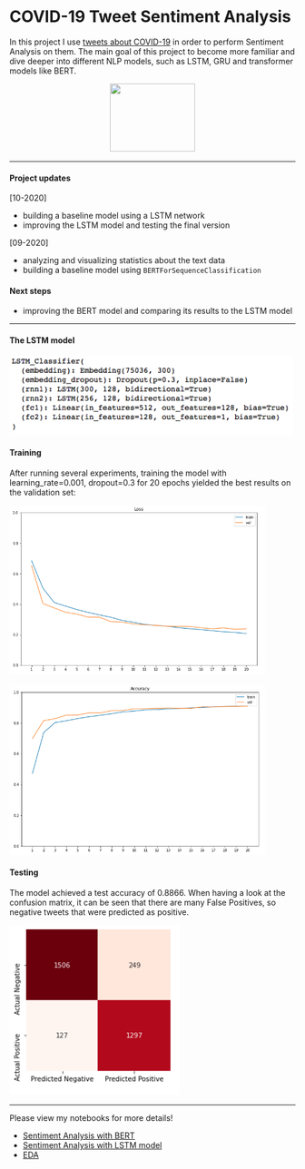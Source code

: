 # COVID-19 Tweet Sentiment Analysis

In this project I use [tweets about COVID-19](https://www.kaggle.com/datatattle/covid-19-nlp-text-classification) in order to perform Sentiment Analysis on them. The main goal of this project to become more familiar and dive deeper into different NLP models, such as LSTM, GRU and transformer models like BERT.

<p align="center">
  <img width="150" height="120" src="https://cdn.pixabay.com/photo/2014/04/03/11/53/twitter-312464_960_720.png">
</p>

***

#### Project updates

[10-2020]
- building a baseline model using a LSTM network
- improving the LSTM model and testing the final version

[09-2020]
- analyzing and visualizing statistics about the text data
- building a baseline model using `BERTForSequenceClassification`

#### Next steps
- improving the BERT model and comparing its results to the LSTM model

***

#### The LSTM model

<p align="left">
  <img width="500" height="140" src="https://github.com/HeleneFabia/covid-19-tweet-sentiment-analysis/blob/master/images/lstm_architecture.png">
</p>

#### Training

After running several experiments, training the model with learning_rate=0.001, dropout=0.3 for 20 epochs yielded the best results on the validation set:

<p align="left">
  <img width="450" height="300" src="https://github.com/HeleneFabia/covid-19-tweet-sentiment-analysis/blob/master/images/loss_curve.png">
</p>

<p align="left">
  <img width="450" height="300" src="https://github.com/HeleneFabia/covid-19-tweet-sentiment-analysis/blob/master/images/acc_curve.png">
</p>

#### Testing

The model achieved a test accuracy of 0.8866. When having a look at the confusion matrix, it can be seen that there are many False Positives, so negative tweets that were predicted as positive.  

<p align="left">
  <img width="300" height="300" src="https://github.com/HeleneFabia/covid-19-tweet-sentiment-analysis/blob/master/images/confusion_matrix.png">
</p>

***

Please view my notebooks for more details!
- [Sentiment Analysis with BERT](https://github.com/HeleneFabia/covid-19-tweet-sentiment-analysis/blob/master/covid-19-tweet-bert.ipynb)
- [Sentiment Analysis with LSTM model](https://github.com/HeleneFabia/covid-19-tweet-sentiment-analysis/blob/master/covid_19_tweet_lstm.ipynb)
- [EDA](https://github.com/HeleneFabia/covid-19-tweet-sentiment-analysis/blob/master/covid-19-tweet-eda.ipynb) 

